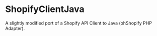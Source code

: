 # ShopifyClientJava
A slightly modified port of a Shopify API Client to Java (ohShopify PHP Adapter).
